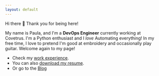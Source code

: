 ```yaml
---
layout: default
---
```

Hi there :wave: Thank you for being here! 

My name is Paula, and I'm a **DevOps Engineer** currently working at Covetrus. I'm a Python enthusiast and I _love_ Automating everything! In my free time, I love to pretend I'm good at embroidery and occasionally play guitar. Welcome again to my page!

- Check my [work experience](/work).
- You can also [download my resume](/MendezResume.pdf).
- Or go to the [Blog](/blog)
